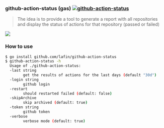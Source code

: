 ### github-action-status (gas) [![github-action-status](https://github.com/lafin/github-action-status/actions/workflows/app.yml/badge.svg)](https://github.com/lafin/github-action-status/actions/workflows/app.yml)

> The idea is to provide a tool to generate a report with all repositories and display the status of actions for that repository (passed or failed)

![](assets/image.png)

### How to use

```sh
$ go install github.com/lafin/github-action-status
$ github-action-status -h
  Usage of ./github-action-status:
  -last string
    	get the results of actions for the last days (default "30d")
  -login string
    	github login
  -restart
    	should restarted failed (default: false)
  -skipArchive
    	skip archived (default: true)
  -token string
    	github token
  -verbose
    	verbose mode (default: true)
```
